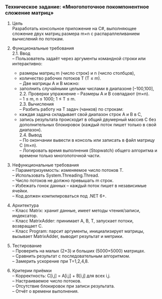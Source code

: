 ### Техническое задание: «Многопоточное покомпонентное сложение матриц»

1. Цель  
Разработать консольное приложение на C#, выполняющее сложение двух матриц размера m×n с распараллеливанием вычислений по потокам.

2. Функциональные требования  
2.1. Ввод  
  – Пользователь задаёт через аргументы командной строки или интерактивно:  
    -  размеры матриц m (число строк) и n (число столбцов),  
    -  количество рабочих потоков T (T ≤ m).  
  – Две матрицы A и B можно:  
    -  заполнить случайными целыми числами в диапазоне [–100,100],  
2.2. Проверки упражнение 
  – Размеры A и B совпадают (m×n).  
  – 1 ≤ m, n ≤ 1000; 1 ≤ T ≤ m.  
2.3. Вычисления  
  – Разбить работу на T задач (чанков) по строкам:  
    -  каждая задача складывает свой диапазон строк A и B в C,  
    -  запись результата происходит в общий двумерный массив C без дополнительных блокировок (каждый поток пишет только в свой диапазон).  
2.4. Вывод  
  – По окончании вывести в консоль или записать в файл матрицу C (m×n).  
  – Логировать время выполнения (Stopwatch) общего алгоритма и времени только многопоточной части.

3. Нефункциональные требования  
  – Параметризуемость: изменяемое число потоков T.  
  – Использовать System.Threading.Thread.  
  – Число потоков не должно превышать m строк.  
  – Избежать гонок данных – каждый поток пишет в независимые ячейки.  
  – Код должен компилироваться под .NET 6+.

4. Архитектура  
  – Класс Matrix: хранит данные, имеет методы чтения/записи, индексатор.  
  – Класс MatrixAdder: принимает A, B, T, запускает потоки, возвращает C.  
  – Класс Program: парсит аргументы, инициализирует матрицы, вызывает MatrixAdder, выводит результат и метрики.

5. Тестирование  
  – Проверить на малых (2×3) и больших (5000×5000) матрицах.  
  – Сравнить результат с последовательным алгоритмом.  
  – Замерить ускорение при T=1,2,4,8.

6. Критерии приёмки  
  – Корректность: C[i,j] = A[i,j] + B[i,j] для всех i,j.  
  – Настраиваемое число потоков.  
  – Отсутствие блокировок при записи результата.  
  – Отчёт о времени выполнения.
